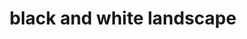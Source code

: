 ---
title: "black and white landscape"
alt: "A picture of a black and white landscape"
src: "/photos/landscape1.jpg"
caption: "El Torcal, Malaga, Spain"
index: 2
---